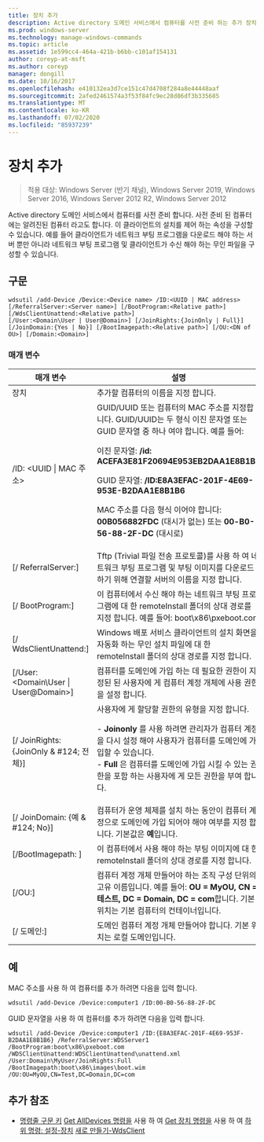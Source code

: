 ```yaml
---
title: 장치 추가
description: Active directory 도메인 서비스에서 컴퓨터를 사전 준비 하는 추가 장치에 대 한 참조 문서입니다. 사전 준비 된 컴퓨터에는 알려진된 컴퓨터 라고도 합니다.
ms.prod: windows-server
ms.technology: manage-windows-commands
ms.topic: article
ms.assetid: 1e599cc4-464a-421b-b6bb-c101af154131
author: coreyp-at-msft
ms.author: coreyp
manager: dongill
ms.date: 10/16/2017
ms.openlocfilehash: e410132ea3d7ce151c47d4708f284a8e44448aaf
ms.sourcegitcommit: 2afed2461574a3f53f84fc9ec28d86df3b335685
ms.translationtype: MT
ms.contentlocale: ko-KR
ms.lasthandoff: 07/02/2020
ms.locfileid: "85937239"
---
```

# <a name="add-device"></a>장치 추가

> 적용 대상: Windows Server (반기 채널), Windows Server 2019, Windows Server 2016, Windows Server 2012 R2, Windows Server 2012

Active directory 도메인 서비스에서 컴퓨터를 사전 준비 합니다. 사전 준비 된 컴퓨터에는 알려진된 컴퓨터 라고도 합니다. 이 클라이언트의 설치를 제어 하는 속성을 구성할 수 있습니다. 예를 들어 클라이언트가 네트워크 부팅 프로그램을 다운로드 해야 하는 서버 뿐만 아니라 네트워크 부팅 프로그램 및 클라이언트가 수신 해야 하는 무인 파일을 구성할 수 있습니다.

## <a name="syntax"></a>구문
```
wdsutil /add-Device /Device:<Device name> /ID:<UUID | MAC address> [/ReferralServer:<Server name>] [/BootProgram:<Relative path>] [/WdsClientUnattend:<Relative path>]
[/User:<Domain\User | User@Domain>] [/JoinRights:{JoinOnly | Full}] [/JoinDomain:{Yes | No}] [/BootImagepath:<Relative path>] [/OU:<DN of OU>] [/Domain:<Domain>]
```
### <a name="parameters"></a>매개 변수
|매개 변수|설명|
|-------|--------|
|장치<computer name>|추가할 컴퓨터의 이름을 지정 합니다.|
|/ID: <UUID &#124; MAC 주소>|GUID/UUID 또는 컴퓨터의 MAC 주소를 지정합니다. GUID/UUID는 두 형식 이진 문자열 또는 GUID 문자열 중 하나 여야 합니다. 예를 들어:<p>이진 문자열: **/id: ACEFA3E81F20694E953EB2DAA1E8B1B6**<p>GUID 문자열: **/ID:E8A3EFAC-201F-4E69-953E-B2DAA1E8B1B6**<p>MAC 주소를 다음 형식 이어야 합니다: **00B056882FDC** (대시가 없는) 또는 **00-B0-56-88-2F-DC** (대시로)|
|[/ ReferralServer:<Server name>]|Tftp (Trivial 파일 전송 프로토콜)를 사용 하 여 네트워크 부팅 프로그램 및 부팅 이미지를 다운로드 하기 위해 연결할 서버의 이름을 지정 합니다.|
|[/ BootProgram:<Relative path>]|이 컴퓨터에서 수신 해야 하는 네트워크 부팅 프로그램에 대 한 remoteInstall 폴더의 상대 경로를 지정 합니다. 예를 들어: boot\x86\pxeboot.com|
|[/ WdsClientUnattend:<Relative path>]|Windows 배포 서비스 클라이언트의 설치 화면을 자동화 하는 무인 설치 파일에 대 한 remoteInstall 폴더의 상대 경로를 지정 합니다.|
|[/User: <Domain\User &#124; User@Domain>]|컴퓨터를 도메인에 가입 하는 데 필요한 권한이 지정된 된 사용자에 게 컴퓨터 계정 개체에 사용 권한을 설정 합니다.|
|[/ JoinRights: {JoinOnly & #124; 전체}]|사용자에 게 할당할 권한의 유형을 지정 합니다.<p>-   **Joinonly** 를 사용 하려면 관리자가 컴퓨터 계정을 다시 설정 해야 사용자가 컴퓨터를 도메인에 가입할 수 있습니다.<br />-   **Full** 은 컴퓨터를 도메인에 가입 시킬 수 있는 권한을 포함 하는 사용자에 게 모든 권한을 부여 합니다.|
|[/ JoinDomain: {예 & #124; No}]|컴퓨터가 운영 체제를 설치 하는 동안이 컴퓨터 계정으로 도메인에 가입 되어야 해야 여부를 지정 합니다. 기본값은 **예**입니다.|
|[/BootImagepath: <Relative path> ]|이 컴퓨터에서 사용 해야 하는 부팅 이미지에 대 한 remoteInstall 폴더의 상대 경로를 지정 합니다.|
|[/OU:<DN of OU>]|컴퓨터 계정 개체 만들어야 하는 조직 구성 단위의 고유 이름입니다. 예를 들어: **OU = MyOU, CN = 테스트, DC = Domain, DC = com**합니다. 기본 위치는 기본 컴퓨터의 컨테이너입니다.|
|[/ 도메인:<Domain>]|도메인 컴퓨터 계정 개체 만들어야 합니다. 기본 위치는 로컬 도메인입니다.|
## <a name="examples"></a>예
MAC 주소를 사용 하 여 컴퓨터를 추가 하려면 다음을 입력 합니다.
```
wdsutil /add-Device /Device:computer1 /ID:00-B0-56-88-2F-DC
```
GUID 문자열을 사용 하 여 컴퓨터를 추가 하려면 다음을 입력 합니다.
```
wdsutil /add-Device /Device:computer1 /ID:{E8A3EFAC-201F-4E69-953F-B2DAA1E8B1B6} /ReferralServer:WDSServer1 /BootProgram:boot\x86\pxeboot.com
/WDSClientUnattend:WDSClientUnattend\unattend.xml /User:Domain\MyUser/JoinRights:Full /BootImagepath:boot\x86\images\boot.wim /OU:OU=MyOU,CN=Test,DC=Domain,DC=com
```
## <a name="additional-references"></a>추가 참조
- [명령줄 구문 키](command-line-syntax-key.md) 
 [Get AllDevices 명령을](using-the-get-alldevices-command.md) 
 사용 하 여 [Get 장치 명령을](using-the-get-device-command.md) 
 사용 하 여 [하위 명령: 설정-장치](subcommand-set-device.md) 
 [새로 만들기-WdsClient](https://technet.microsoft.com/library/dn283430.aspx)
